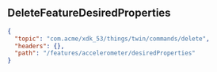 ## DeleteFeatureDesiredProperties

```json
{
  "topic": "com.acme/xdk_53/things/twin/commands/delete",
  "headers": {},
  "path": "/features/accelerometer/desiredProperties"
}
```